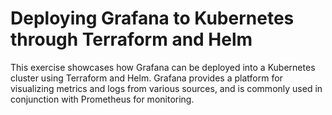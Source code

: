# Deploying Grafana to Kubernetes through Terraform and Helm

This exercise showcases how Grafana can be deployed into a Kubernetes cluster using Terraform and Helm. Grafana provides a platform for visualizing metrics and logs from various sources, and is commonly used in conjunction with Prometheus for monitoring.
